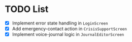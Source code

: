 # TODO List

- [x] Implement error state handling in `LoginScreen`
- [x] Add emergency-contact action in `CrisisSupportScreen`
- [x] Implement voice-journal logic in `JournalEditorScreen`
